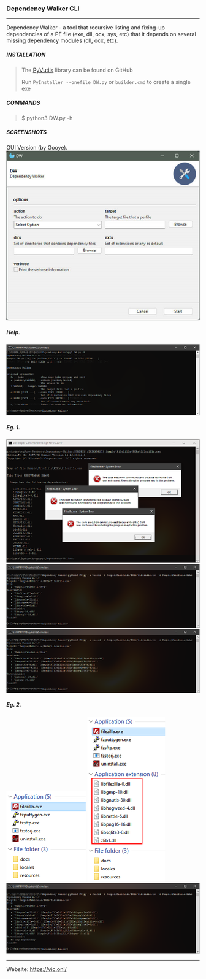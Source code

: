 ### Dependency Walker CLI ###
_ _ _

Dependency Walker - a tool that recursive listing and fixing-up dependencies of a PE file (exe, dll, ocx, sys, etc) that it depends on several missing dependency modules (dll, ocx, etc).

##### INSTALLATION #####

> The [PyVutils](https://github.com/vic4key/PyVutils) library can be found on GitHub
>
> Run `PyInstaller --onefile DW.py` or `builder.cmd` to create a single exe

##### COMMANDS #####

> $ python3 DW.py -h

##### SCREENSHOTS #####

GUI Version (by Gooye).
![](screenshots/GUI.PNG)

##### Help.
![](screenshots/help.PNG)

##### Eg. 1.
![](screenshots/0.PNG)
![](screenshots/1.PNG)
![](screenshots/2.PNG)

##### Eg. 2.
![](screenshots/3.PNG)
![](screenshots/4.PNG)
![](screenshots/5.PNG)
_ _ _

Website: https://vic.onl/
